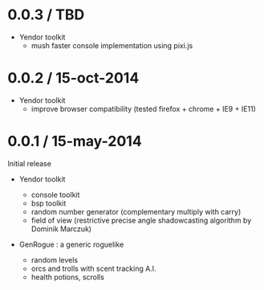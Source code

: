 # 0.0.3 / TBD
* Yendor toolkit
	- mush faster console implementation using pixi.js

# 0.0.2 / 15-oct-2014

* Yendor toolkit
	- improve browser compatibility (tested firefox + chrome + IE9 + IE11)

# 0.0.1 / 15-may-2014

Initial release

* Yendor toolkit
	- console toolkit
	- bsp toolkit
	- random number generator (complementary multiply with carry)
	- field of view (restrictive precise angle shadowcasting algorithm by Dominik Marczuk)

* GenRogue : a generic roguelike
	- random levels
	- orcs and trolls with scent tracking A.I.
	- health potions, scrolls
